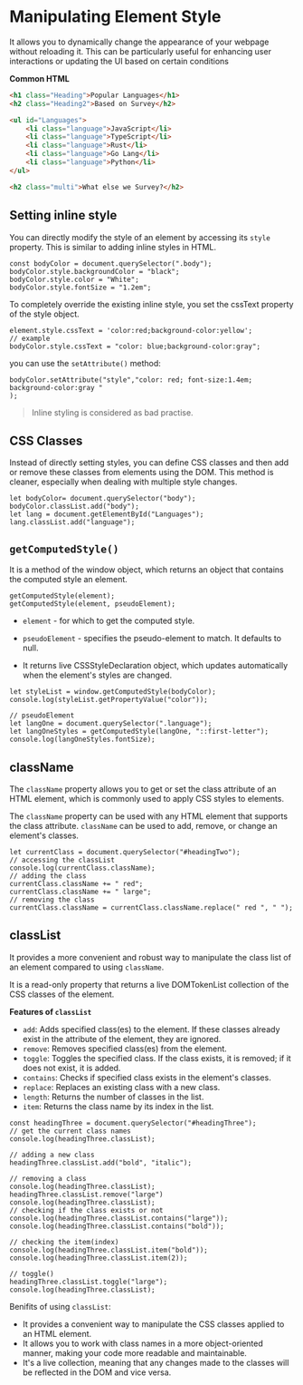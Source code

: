 # Manipulating Element Style

It allows you to dynamically change the appearance of your webpage without reloading it. This can be particularly useful for enhancing user interactions or updating the UI based on certain conditions

**Common HTML**

```HTML
<h1 class="Heading">Popular Languages</h1>
<h2 class="Heading2">Based on Survey</h2>

<ul id="Languages">
    <li class="language">JavaScript</li>
    <li class="language">TypeScript</li>
    <li class="language">Rust</li>
    <li class="language">Go Lang</li>
    <li class="language">Python</li>
</ul>

<h2 class="multi">What else we Survey?</h2>
```

## Setting inline style

You can directly modify the style of an element by accessing its `style` property. This is similar to adding inline styles in HTML.

```JS
const bodyColor = document.querySelector(".body");
bodyColor.style.backgroundColor = "black";
bodyColor.style.color = "White";
bodyColor.style.fontSize = "1.2em";
```

To completely override the existing inline style, you set the cssText property of the style object.

```JS
element.style.cssText = 'color:red;background-color:yellow';
// example
bodyColor.style.cssText = "color: blue;background-color:gray";
```

you can use the `setAttribute()` method:

```JS
bodyColor.setAttribute("style","color: red; font-size:1.4em; background-color:gray "
);
```

> Inline styling is considered as bad practise.


## CSS Classes

Instead of directly setting styles, you can define CSS classes and then add or remove these classes from elements using the DOM. This method is cleaner, especially when dealing with multiple style changes.

```JS
let bodyColor= document.querySelector("body");
bodyColor.classList.add("body");
let lang = document.getElementById("Languages");
lang.classList.add("language");
```

## `getComputedStyle()`

It is a method of the window object, which returns an object that contains the computed style an element.

```JS
getComputedStyle(element);
getComputedStyle(element, pseudoElement);
```

- `element` - for which to get the computed style.
- `pseudoElement` - specifies the pseudo-element to match. It defaults to null.

- It returns live CSSStyleDeclaration object, which updates automatically when the element's styles are changed.

```JS
let styleList = window.getComputedStyle(bodyColor);
console.log(styleList.getPropertyValue("color"));

// pseudoElement
let langOne = document.querySelector(".language");
let langOneStyles = getComputedStyle(langOne, "::first-letter");
console.log(langOneStyles.fontSize);
```

## className

The `className` property allows you to get or set the class attribute of an HTML element, which is commonly used to apply CSS styles to elements.
 
The `className` property can be used with any HTML element that supports the class attribute. `className` can be used to add, remove, or change an element's classes.

```JS
let currentClass = document.querySelector("#headingTwo");
// accessing the classList
console.log(currentClass.className);
// adding the class
currentClass.className += " red";
currentClass.className += " large";
// removing the class
currentClass.className = currentClass.className.replace(" red ", " ");
```

## classList

It provides a more convenient and robust way to manipulate the class list of an element compared to using `className`.

It is a read-only property that returns a live DOMTokenList collection of the CSS classes of the element.

**Features of `classList`**

- `add`: Adds specified class(es) to the element. If these classes already exist in the attribute of the element, they are ignored.
- `remove`: Removes specified class(es) from the element.
- `toggle`: Toggles the specified class. If the class exists, it is removed; if it does not exist, it is added.
- `contains`: Checks if specified class exists in the element's classes.
- `replace`: Replaces an existing class with a new class.
- `length`: Returns the number of classes in the list.
- `item`: Returns the class name by its index in the list.

```JS
const headingThree = document.querySelector("#headingThree");
// get the current class names
console.log(headingThree.classList);

// adding a new class
headingThree.classList.add("bold", "italic");

// removing a class
console.log(headingThree.classList);
headingThree.classList.remove("large")
console.log(headingThree.classList);
// checking if the class exists or not
console.log(headingThree.classList.contains("large"));
console.log(headingThree.classList.contains("bold"));

// checking the item(index)
console.log(headingThree.classList.item("bold"));
console.log(headingThree.classList.item(2));

// toggle()
headingThree.classList.toggle("large");
console.log(headingThree.classList);
```

Benifits of using `classList`:

- It provides a convenient way to manipulate the CSS classes applied to an HTML element.
- It allows you to work with class names in a more object-oriented manner, making your code more readable and maintainable.
- It's a live collection, meaning that any changes made to the classes will be reflected in the DOM and vice versa.


